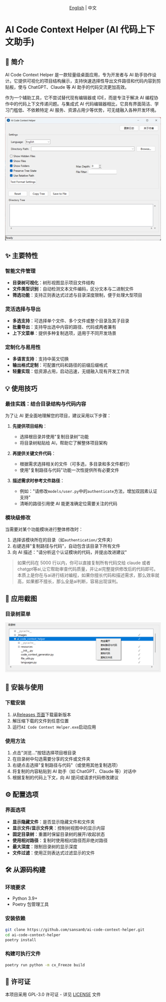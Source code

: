 <p align="center"><a href="README.md">English</a> | 中文<p>

# AI Code Context Helper (AI 代码上下文助手)

## 📝 简介

AI Code Context Helper 是一款轻量级桌面应用，专为开发者与 AI 助手协作设计。它提供可视化的项目结构展示，支持快速选择性导出文件路径和代码内容到剪贴板，使与 ChatGPT、Claude 等 AI 助手的代码交流更加高效。

作为一个辅助工具，它不尝试替代现有编辑器或 IDE，而是专注于解决 AI 编程协作中的代码上下文传递问题。与集成式 AI 代码编辑器相比，它具有界面简洁、学习门槛低、不依赖特定 AI 服务、资源占用少等优势，可无缝融入各种开发环境。

![应用概览截图](./_images/app_overview.png)

<!-- 👆 主界面截图 -->

## ✨ 主要特性

### 智能文件管理

- **目录树可视化**：树形视图显示项目文件结构
- **文件类型识别**：自动检测文本文件编码，区分文本与二进制文件
- **筛选功能**：支持正则表达式过滤与目录深度限制，便于处理大型项目

### 灵活选择与导出

- **多选支持**：可选择单个文件、多个文件或整个目录及其子目录
- **批量导出**：支持导出选中内容的路径、代码或两者兼有
- **上下文菜单**：提供多种复制选项，适用于不同开发场景

### 定制化与易用性

- **多语言支持**：支持中英文切换
- **输出格式定制**：可配置代码和路径的前缀后缀格式
- **轻量实现**：低资源占用，启动迅速，无缝融入现有开发工作流

## 💡 使用技巧

### 最佳实践：结合目录结构与代码内容

为了让 AI 更全面地理解您的项目，建议采用以下步骤：

1. **先提供项目结构**：

   - 选择根目录并使用"复制目录树"功能
   - 将目录树粘贴给 AI，帮助它了解整体项目架构

2. **再提供关键文件代码**：

   - 根据需求选择相关的文件（可多选，多目录和多文件都行）
   - 使用"复制路径与代码"功能一次性提供所有必要文件

3. **描述需求时参考文件路径**：
   - 例如："请修改`models/user.py`中的`authenticate`方法，增加双因素认证支持"
   - 清晰的路径引用使 AI 能更准确定位需要关注的代码

### 模块级修改

当需要对某个功能模块进行整体修改时：

1. 选择该模块所在的目录（如`authentication/`文件夹）
2. 右键选择"复制路径与代码"，自动包含该目录下所有文件
3. 向 AI 描述："请分析这个认证模块的代码，并提出改进建议"

> 如果代码在 5000 行以内，你可以直接复制所有代码交给 claude 或者 chatgpt等ai,让它帮助审查代码质量，并让ai完整提供修改后的代码即可。本质上是你在与ai进行结对编程，如果你擅长代码和描述需求，那么效率就高，如果都不擅长，那么全是ai判断，容易出现误判。



## 📸 应用截图

### 目录树菜单

![右键菜单](./_images/context_menu.png)

<!-- 👆 右键菜单操作截图 -->

## 🔧 安装与使用

### 下载安装

1. 从[Releases 页面](https://github.com/sansan0/ai-code-context-helper/releases)下载最新版本
2. 解压缩下载的文件到任意位置
3. 运行`AI Code Context Helper.exe`启动应用

### 使用方法

1. 点击"浏览..."按钮选择项目根目录
2. 在目录树中勾选需要分享的文件或文件夹
3. 右键点击选择"复制路径与代码"（或使用其他复制选项）
4. 将复制的内容粘贴到 AI 助手（如 ChatGPT、Claude 等）对话中
5. 根据复制的代码上下文，向 AI 提问或请求代码修改建议

## ⚙️ 配置选项

### 界面选项

- **显示隐藏文件**：是否显示隐藏文件和文件夹
- **显示文件/显示文件夹**：控制树视图中的显示内容
- **固定目录树**：重置时保留目录树的展开/收起状态
- **使用相对路径**：复制时使用相对路径而非绝对路径
- **最大深度**：限制目录树的显示深度
- **文件过滤**：使用正则表达式过滤显示的文件

## 🛠️ 从源码构建

### 环境要求

- Python 3.9+
- Poetry 包管理工具

### 安装依赖

```bash
git clone https://github.com/sansan0/ai-code-context-helper.git
cd ai-code-context-helper
poetry install
```

### 构建可执行文件

```bash
poetry run python -m cx_Freeze build
```

## 📄 许可证

本项目采用 GPL-3.0 许可证 - 详见 [LICENSE](LICENSE) 文件
